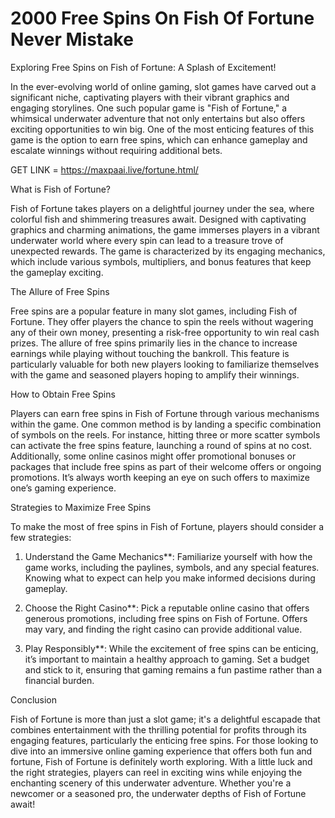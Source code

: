 # 2000 Free Spins On Fish Of Fortune Never Mistake
Exploring Free Spins on Fish of Fortune: A Splash of Excitement!

In the ever-evolving world of online gaming, slot games have carved out a significant niche, captivating players with their vibrant graphics and engaging storylines. One such popular game is "Fish of Fortune," a whimsical underwater adventure that not only entertains but also offers exciting opportunities to win big. One of the most enticing features of this game is the option to earn free spins, which can enhance gameplay and escalate winnings without requiring additional bets.

GET LINK = https://maxpaai.live/fortune.html/

What is Fish of Fortune?

Fish of Fortune takes players on a delightful journey under the sea, where colorful fish and shimmering treasures await. Designed with captivating graphics and charming animations, the game immerses players in a vibrant underwater world where every spin can lead to a treasure trove of unexpected rewards. The game is characterized by its engaging mechanics, which include various symbols, multipliers, and bonus features that keep the gameplay exciting.

The Allure of Free Spins

Free spins are a popular feature in many slot games, including Fish of Fortune. They offer players the chance to spin the reels without wagering any of their own money, presenting a risk-free opportunity to win real cash prizes. The allure of free spins primarily lies in the chance to increase earnings while playing without touching the bankroll. This feature is particularly valuable for both new players looking to familiarize themselves with the game and seasoned players hoping to amplify their winnings.

How to Obtain Free Spins

Players can earn free spins in Fish of Fortune through various mechanisms within the game. One common method is by landing a specific combination of symbols on the reels. For instance, hitting three or more scatter symbols can activate the free spins feature, launching a round of spins at no cost. Additionally, some online casinos might offer promotional bonuses or packages that include free spins as part of their welcome offers or ongoing promotions. It’s always worth keeping an eye on such offers to maximize one’s gaming experience.

Strategies to Maximize Free Spins

To make the most of free spins in Fish of Fortune, players should consider a few strategies:

1. Understand the Game Mechanics**: Familiarize yourself with how the game works, including the paylines, symbols, and any special features. Knowing what to expect can help you make informed decisions during gameplay.

2. Choose the Right Casino**:   Pick a reputable online casino that offers generous promotions, including free spins on Fish of Fortune. Offers may vary, and finding the right casino can provide additional value.

3. Play Responsibly**: While the excitement of free spins can be enticing, it’s important to maintain a healthy approach to gaming. Set a budget and stick to it, ensuring that gaming remains a fun pastime rather than a financial burden.

Conclusion

Fish of Fortune is more than just a slot game; it's a delightful escapade that combines entertainment with the thrilling potential for profits through its engaging features, particularly the enticing free spins. For those looking to dive into an immersive online gaming experience that offers both fun and fortune, Fish of Fortune is definitely worth exploring. With a little luck and the right strategies, players can reel in exciting wins while enjoying the enchanting scenery of this underwater adventure. Whether you're a newcomer or a seasoned pro, the underwater depths of Fish of Fortune await!
